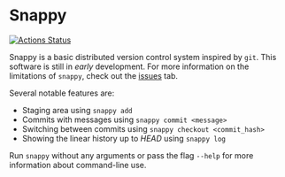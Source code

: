 # Snappy
[![Actions Status](https://github.com/dodgez/snappy/workflows/Rust/badge.svg)](https://github.com/dodgez/snappy/actions)

Snappy is a basic distributed version control system inspired by `git`.
This software is still in _early_ development.
For more information on the limitations of `snappy`, check out the [issues](https://github.com/dodgez/snappy/issues) tab.

Several notable features are:
- Staging area using `snappy add`
- Commits with messages using `snappy commit <message>`
- Switching between commits using `snappy checkout <commit_hash>`
- Showing the linear history up to _HEAD_ using `snappy log`

Run `snappy` without any arguments or pass the flag `--help` for more information about command-line use.
